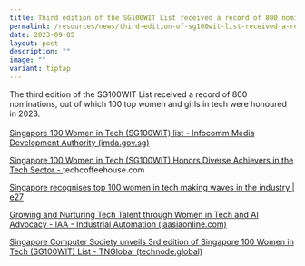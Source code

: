 ```yaml
---
title: Third edition of the SG100WIT List received a record of 800 nominations
permalink: /resources/news/third-edition-of-sg100wit-list-received-a-record-of-800-nominations/
date: 2023-09-05
layout: post
description: ""
image: ""
variant: tiptap
---
```

<p>The third edition of the SG100WIT List received a record of 800 nominations,
out of which 100 top women and girls in tech were honoured in 2023.
<br>
<br><a href="https://www.imda.gov.sg/resources/press-releases-factsheets-and-speeches/factsheets/2023/sg-100-women-in-tech-list" rel="noopener noreferrer nofollow" target="_blank">Singapore 100 Women in Tech (SG100WIT) list - Infocomm Media Development Authority (imda.gov.sg)</a>
</p>
<p><a href="https://techcoffeehouse.com/2023/09/05/singapore-100-women-in-tech-sg100wit-honors-diverse-achievers-in-the-tech-sector/" rel="noopener noreferrer nofollow" target="_blank">Singapore 100 Women in Tech (SG100WIT) Honors Diverse Achievers in the Tech Sector - </a>
<a rel="noopener noreferrer nofollow" target="_blank">techcoffeehouse.com</a>
</p>
<p><a href="https://e27.co/singapore-recognises-top-100-women-in-tech-making-waves-in-the-industry-20230905/" rel="noopener noreferrer nofollow" target="_blank">Singapore recognises top 100 women in tech making waves in the industry | e27</a>
</p>
<p><a href="https://www.iaasiaonline.com/growing-and-nurturing-tech-talent-through-women-in-tech-and-ai-advocacy/" rel="noopener noreferrer nofollow" target="_blank">Growing and Nurturing Tech Talent through Women in Tech and AI Advocacy - IAA - Industrial Automation (iaasiaonline.com)</a>
</p>
<p><a href="https://technode.global/2023/09/11/singapore-computer-society-unveils-3rd-edition-of-singapore-100-women-in-tech-sg100wit-list/" rel="noopener noreferrer nofollow" target="_blank">Singapore Computer Society unveils 3rd edition of Singapore 100 Women in Tech (SG100WIT) List - TNGlobal (technode.global)</a>
<br>
</p>
